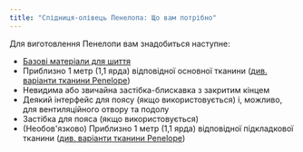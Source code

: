 ```yaml
---
title: "Спідниця-олівець Пенелопа: Що вам потрібно"
---
```


Для виготовлення Пенелопи вам знадобиться наступне:

- [Базові матеріали для шиття](/docs/sewing/basic-sewing-supplies)
- Приблизно 1 метр (1,1 ярда) відповідної основної тканини ([див. варіанти тканини Penelope](/docs/designs/penelope/fabric))
- Невидима або звичайна застібка-блискавка з закритим кінцем
- Деякий інтерфейс для поясу (якщо використовується) і, можливо, для вентиляційного отвору та подолу
- Застібка для пояса (якщо використовується)
- (Необов'язково) Приблизно 1 метр (1,1 ярда) відповідної підкладкової тканини ([див. варіанти тканини Penelope](/docs/designs/penelope/fabric))
